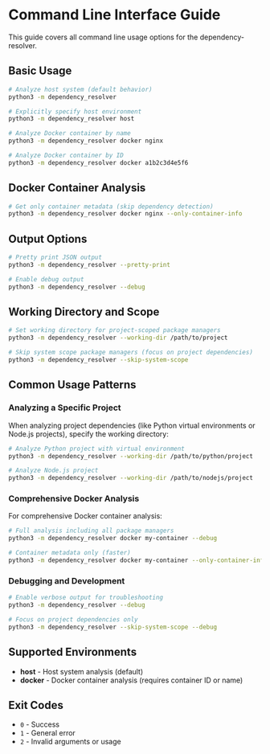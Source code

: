 # Command Line Interface Guide

This guide covers all command line usage options for the dependency-resolver.

## Basic Usage

```bash
# Analyze host system (default behavior)
python3 -m dependency_resolver

# Explicitly specify host environment
python3 -m dependency_resolver host

# Analyze Docker container by name
python3 -m dependency_resolver docker nginx

# Analyze Docker container by ID
python3 -m dependency_resolver docker a1b2c3d4e5f6
```

## Docker Container Analysis

```bash
# Get only container metadata (skip dependency detection)
python3 -m dependency_resolver docker nginx --only-container-info
```

## Output Options

```bash
# Pretty print JSON output
python3 -m dependency_resolver --pretty-print

# Enable debug output
python3 -m dependency_resolver --debug
```

## Working Directory and Scope

```bash
# Set working directory for project-scoped package managers
python3 -m dependency_resolver --working-dir /path/to/project

# Skip system scope package managers (focus on project dependencies)
python3 -m dependency_resolver --skip-system-scope
```

## Common Usage Patterns

### Analyzing a Specific Project

When analyzing project dependencies (like Python virtual environments or Node.js projects), specify the working directory:

```bash
# Analyze Python project with virtual environment
python3 -m dependency_resolver --working-dir /path/to/python/project

# Analyze Node.js project
python3 -m dependency_resolver --working-dir /path/to/nodejs/project
```

### Comprehensive Docker Analysis

For comprehensive Docker container analysis:

```bash
# Full analysis including all package managers
python3 -m dependency_resolver docker my-container --debug

# Container metadata only (faster)
python3 -m dependency_resolver docker my-container --only-container-info
```

### Debugging and Development

```bash
# Enable verbose output for troubleshooting
python3 -m dependency_resolver --debug

# Focus on project dependencies only
python3 -m dependency_resolver --skip-system-scope --debug
```

## Supported Environments

- **host** - Host system analysis (default)
- **docker** - Docker container analysis (requires container ID or name)

## Exit Codes

- `0` - Success
- `1` - General error
- `2` - Invalid arguments or usage
